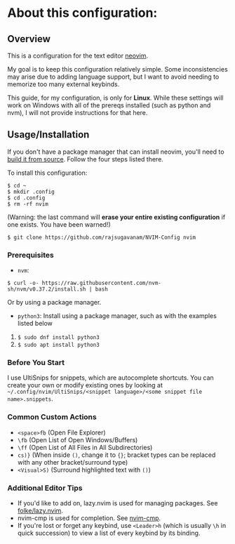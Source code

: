 # About this configuration:

## Overview

This is a configuration for the text editor [neovim](https://neovim.io/).

My goal is to keep this configuration relatively simple. Some inconsistencies may arise
due to adding language support, but I want to avoid needing to memorize too many external
keybinds.

This guide, for my configuration, is only for **Linux**. While these settings
will work on Windows with all of the prereqs installed (such as python and
nvm), I will not provide instructions for that here.

## Usage/Installation

If you don't have a package manager that can install neovim, you'll need
to [build it from source](https://github.com/neovim/neovim/blob/master/BUILD.md).
Follow the four steps listed there.

To install this configuration: 

```console
$ cd ~
$ mkdir .config
$ cd .config
$ rm -rf nvim
```
(Warning: the last command will **erase your entire existing configuration** if
one exists. You have been warned!)
```console
$ git clone https://github.com/rajsugavanam/NVIM-Config nvim
```

### Prerequisites

- `nvm`:
```console
$ curl -o- https://raw.githubusercontent.com/nvm-sh/nvm/v0.37.2/install.sh | bash
```
Or by using a package manager.

- `python3`:
Install using a package manager, such as with the examples listed below
1. `$ sudo dnf install python3`
2. `$ sudo apt install python3`

### Before You Start

I use UltiSnips for snippets, which are autocomplete shortcuts.
You can create your own or modify existing ones by looking at
`~/.config/nvim/UltiSnips/<snippet language>/<some snippet file name>.snippets`.

### Common Custom Actions
- `<space>fb` (Open File Explorer)
- `\fb` (Open List of Open Windows/Buffers)
- `\ff` (Open List of All Files in All Subdirectories)
- `cs)}` (When inside `()`, change it to `{}`; bracket types can be replaced
        with any other bracket/surround type)
- `<Visual>S)` (Surround highlighted text with `()`)

### Additional Editor Tips

- If you'd like to add on, lazy.nvim is used for managing packages. See
  [folke/lazy.nvim](https://github.com/folke/lazy.nvim).
- nvim-cmp is used for completion. See [nvim-cmp](https://github.com/hrsh7th/nvim-cmp).
- If you're lost or forget any keybind, use `<Leader>h` (which is usually
  `\h` in quick succession) to view a list of every keybind by its binding.
